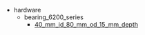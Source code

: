* hardware
  * bearing_6200_series
    * [40_mm_id_80_mm_od_15_mm_depth](hardware/bearing_6200_series/40_mm_id_80_mm_od_15_mm_depth)

